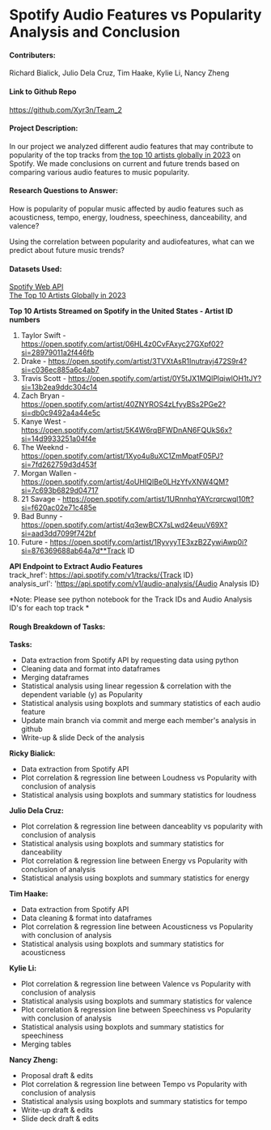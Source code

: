 # Spotify Audio Features vs Popularity Analysis and Conclusion

#### Contributers:
Richard Bialick, Julio Dela Cruz, Tim Haake, Kylie Li, Nancy Zheng  
#### Link to Github Repo
https://github.com/Xyr3n/Team_2  

#### Project Description:
In our project we analyzed different audio features that may contribute to popularity of the top tracks from [the top 10 artists globally in 2023](https://newsroom.spotify.com/2023-11-29/top-songs-artists-podcasts-albums-trends-2023/) on Spotify. We made conclusions on current and future trends based on comparing various audio features to music popularity.

#### Research Questions to Answer:
How is popularity of popular music affected by audio features such as acousticness, tempo, energy, loudness, speechiness, danceability, and valence?

Using the correlation between popularity and audiofeatures, what can we predict about future music trends?

#### Datasets Used:
[Spotify Web API](https://developer.spotify.com/documentation/web-api)  
[The Top 10 Artists Globally in 2023](https://newsroom.spotify.com/2023-11-29/top-songs-artists-podcasts-albums-trends-2023/)  

**Top 10 Artists Streamed on Spotify in the United States - Artist ID numbers**

1. Taylor Swift - https://open.spotify.com/artist/06HL4z0CvFAxyc27GXpf02?si=28979011a2f446fb
2. Drake - https://open.spotify.com/artist/3TVXtAsR1Inutravj472S9r4?si=c036ec885a6c4ab7
3. Travis Scott - https://open.spotify.com/artist/0Y5tJX1MQlPlqiwlOH1tJY?si=13b2ea9ddc304c14
4. Zach Bryan - https://open.spotify.com/artist/40ZNYROS4zLfyyBSs2PGe2?si=db0c9492a4a44e5c
5. Kanye West - https://open.spotify.com/artist/5K4W6rqBFWDnAN6FQUkS6x?si=14d9933251a04f4e
6. The Weeknd - https://open.spotify.com/artist/1Xyo4u8uXC1ZmMpatF05PJ?si=7fd262759d3d453f
7. Morgan Wallen - https://open.spotify.com/artist/4oUHIQIBe0LHzYfvXNW4QM?si=7c693b6829d04717
8. 21 Savage - https://open.spotify.com/artist/1URnnhqYAYcrqrcwql10ft?si=f620ac02e71c485e
9. Bad Bunny - https://open.spotify.com/artist/4q3ewBCX7sLwd24euuV69X?si=aad3dd7099f742bf
10. Future - https://open.spotify.com/artist/1RyvyyTE3xzB2ZywiAwp0i?si=876369688ab64a7d**Track ID 

**API Endpoint to Extract Audio Features**  
track_href': https://api.spotify.com/v1/tracks/{Track ID}  
analysis_url': 'https://api.spotify.com/v1/audio-analysis/{Audio Analysis ID}  

*Note: Please see python notebook for the Track IDs and Audio Analysis ID's for each top track *

#### Rough Breakdown of Tasks:

**Tasks:**
- Data extraction from Spotify API by requesting data using python 
- Cleaning data and format into dataframes 
- Merging dataframes
- Statistical analysis using linear regession & correlation with the dependent variable (y) as Popularity
- Statistical analysis using boxplots and summary statistics of each audio feature
- Update main branch via commit and merge each member's analysis in github
- Write-up & slide Deck of the analysis

**Ricky Bialick:** 
- Data extraction from Spotify API
- Plot correlation & regression line between Loudness vs Popularity with conclusion of analysis 
- Statistical analysis using boxplots and summary statistics for loudness

**Julio Dela Cruz:**
- Plot correlation & regression line between danceablity vs popularity with conclusion of analysis
- Statistical analysis using boxplots and summary statistics for danceability
- Plot correlation & regression line between Energy vs Popularity with conclusion of analysis  
- Statistical analysis using boxplots and summary statistics for energy

**Tim Haake:**
- Data extraction from Spotify API
- Data cleaning & format into dataframes
- Plot correlation & regression line between Acousticness vs Popularity with conclusion of analysis
- Statistical analysis using boxplots and summary statistics for acousticness

**Kylie Li:**
- Plot correlation & regression line between Valence vs Popularity with conclusion of analysis
- Statistical analysis using boxplots and summary statistics for valence
- Plot correlation & regression line between Speechiness vs Popularity with conclusion of analysis  
- Statistical analysis using boxplots and summary statistics for speechiness
- Merging tables  

**Nancy Zheng:**
- Proposal draft & edits
- Plot correlation & regression line between Tempo vs Popularity with conclusion of analysis
- Statistical analysis using boxplots and summary statistics for tempo
- Write-up draft & edits
- Slide deck draft & edits


